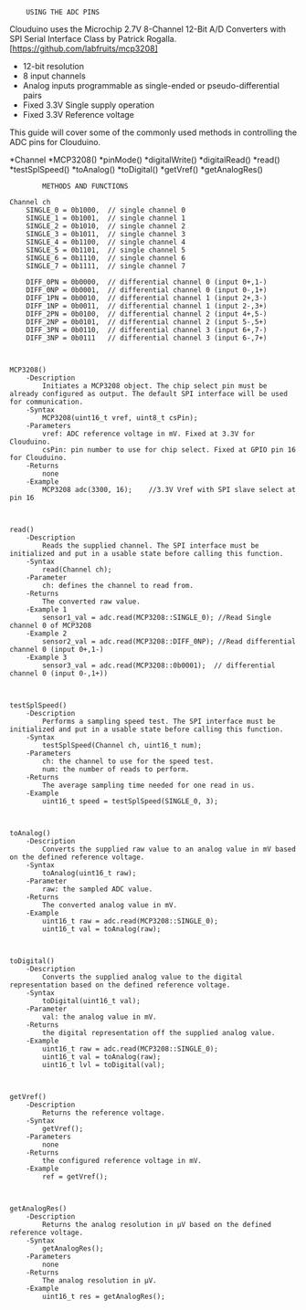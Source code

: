 ﻿
		USING THE ADC PINS

Clouduino uses the Microchip 2.7V 8-Channel 12-Bit A/D Converters with SPI Serial Interface Class by Patrick Rogalla. [https://github.com/labfruits/mcp3208] 

  * 12-bit resolution
  * 8 input channels
  * Analog inputs programmable as single-ended or pseudo-differential pairs
  * Fixed 3.3V Single supply operation
  * Fixed 3.3V Reference voltage

This guide will cover some of the commonly used methods in controlling the ADC pins for Clouduino. 

   *Channel
   *MCP3208()
   *pinMode()
   *digitalWrite()
   *digitalRead()
   *read()
   *testSplSpeed()
   *toAnalog()
   *toDigital()
   *getVref()
   *getAnalogRes()


            METHODS AND FUNCTIONS 
   
    Channel ch     
        SINGLE_0 = 0b1000,  // single channel 0 
        SINGLE_1 = 0b1001,  // single channel 1 
        SINGLE_2 = 0b1010,  // single channel 2 
        SINGLE_3 = 0b1011,  // single channel 3 
        SINGLE_4 = 0b1100,  // single channel 4 
        SINGLE_5 = 0b1101,  // single channel 5 
        SINGLE_6 = 0b1110,  // single channel 6 
        SINGLE_7 = 0b1111,  // single channel 7 

        DIFF_0PN = 0b0000,  // differential channel 0 (input 0+,1-) 
        DIFF_0NP = 0b0001,  // differential channel 0 (input 0-,1+)
        DIFF_1PN = 0b0010,  // differential channel 1 (input 2+,3-) 
        DIFF_1NP = 0b0011,  // differential channel 1 (input 2-,3+) 
        DIFF_2PN = 0b0100,  // differential channel 2 (input 4+,5-) 
        DIFF_2NP = 0b0101,  // differential channel 2 (input 5-,5+) 
        DIFF_3PN = 0b0110,  // differential channel 3 (input 6+,7-) 
        DIFF_3NP = 0b0111   // differential channel 3 (input 6-,7+) 
  
  

    MCP3208()
        -Description
            Initiates a MCP3208 object. The chip select pin must be already configured as output. The default SPI interface will be used for communication.
        -Syntax
            MCP3208(uint16_t vref, uint8_t csPin);
        -Parameters
            vref: ADC reference voltage in mV. Fixed at 3.3V for Clouduino.
            csPin: pin number to use for chip select. Fixed at GPIO pin 16 for Clouduino.
        -Returns    
            none
        -Example
            MCP3208 adc(3300, 16);    //3.3V Vref with SPI slave select at pin 16 

  

    read()
        -Description    
            Reads the supplied channel. The SPI interface must be initialized and put in a usable state before calling this function.
        -Syntax
            read(Channel ch);
        -Parameter    
            ch: defines the channel to read from.
        -Returns
            The converted raw value.
        -Example 1
            sensor1_val = adc.read(MCP3208::SINGLE_0); //Read Single channel 0 of MCP3208
        -Example 2
            sensor2_val = adc.read(MCP3208::DIFF_0NP); //Read differential channel 0 (input 0+,1-)
        -Example 3
            sensor3_val = adc.read(MCP3208::0b0001);  // differential channel 0 (input 0-,1+))

 

    testSplSpeed()
        -Description
            Performs a sampling speed test. The SPI interface must be initialized and put in a usable state before calling this function.
        -Syntax
            testSplSpeed(Channel ch, uint16_t num);
        -Parameters
            ch: the channel to use for the speed test.
            num: the number of reads to perform.
        -Returns
            The average sampling time needed for one read in us.
        -Example
            uint16_t speed = testSplSpeed(SINGLE_0, 3);

  

    toAnalog()
        -Description
            Converts the supplied raw value to an analog value in mV based on the defined reference voltage.
        -Syntax
            toAnalog(uint16_t raw);
        -Parameter
            raw: the sampled ADC value.
        -Returns
            The converted analog value in mV.
        -Example
            uint16_t raw = adc.read(MCP3208::SINGLE_0);
            uint16_t val = toAnalog(raw);

 

    toDigital()
        -Description
            Converts the supplied analog value to the digital representation based on the defined reference voltage.
        -Syntax
            toDigital(uint16_t val);
        -Parameter
            val: the analog value in mV.
        -Returns
            the digital representation off the supplied analog value.
        -Example
            uint16_t raw = adc.read(MCP3208::SINGLE_0);
            uint16_t val = toAnalog(raw);
            uint16_t lvl = toDigital(val);

  

    getVref()
        -Description
            Returns the reference voltage.
        -Syntax
            getVref();
        -Parameters
            none
        -Returns 
            the configured reference voltage in mV.
        -Example
            ref = getVref();

  

    getAnalogRes()
        -Description
            Returns the analog resolution in µV based on the defined reference voltage.
        -Syntax
            getAnalogRes();
        -Parameters
            none
        -Returns    
            The analog resolution in µV.
        -Example
            uint16_t res = getAnalogRes();

 
